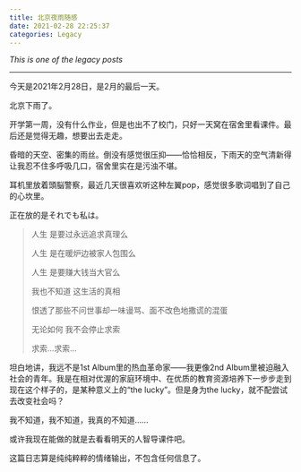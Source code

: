 ```yaml
---
title: 北京夜雨随感
date: 2021-02-28 22:25:37
categories: Legacy
---
```


*This is one of the legacy posts*

----

今天是2021年2月28日，是2月的最后一天。

北京下雨了。

<!-- more -->

开学第一周，没有什么作业，但是也出不了校门，只好一天窝在宿舍里看课件。最后还是觉得无趣，想要出去走走。

昏暗的天空、密集的雨丝。倒没有感觉很压抑——恰恰相反，下雨天的空气清新得让我忍不住多呼吸几口，宿舍里实在是污浊不堪。

耳机里放着頭脳警察，最近几天很喜欢听这种左翼pop，感觉很多歌词唱到了自己的心坎里。

正在放的是それでも私は。

> 人生 是要过永远追求真理么
>
> 人生 是在暖炉边被家人包围么
>
> 人生 是要赚大钱当大官么
>
> 我也不知道 这生活的真相
>
> 恨透了那些不问世事却一味谩骂、面不改色地撒谎的混蛋
>
> 无论如何 我不会停止求索
>
> 求索...求索...

坦白地讲，我远不是1st Album里的热血革命家——我更像2nd Album里被迫融入社会的青年。我是在相对优渥的家庭环境中、在优质的教育资源培养下一步步走到现在这个样子的，是某种意义上的“the lucky”。但是身为the lucky，就不配尝试去改变社会吗？

我不知道，我不知道，我真的不知道……

或许我现在能做的就是去看看明天的人智导课件吧。

这篇日志算是纯纯粹粹的情绪输出，不包含任何信息了。
